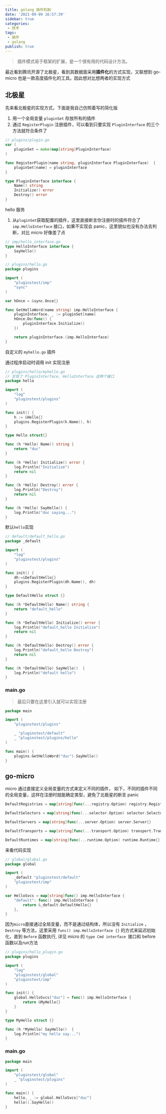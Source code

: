 ```yaml
---
title: golang 插件机制
date: '2021-09-09 16:57:39'
sidebar: true
categories:
 - 技术
tags:
 - 插件
 - golang
publish: true
---
```


> 插件模式易于框架的扩展，是一个很有用的代码设计方法。

最近看到腾讯开源了北极星，看到其数据面采用**插件化**的方式实现，又联想到 go-micro 也是一款高度插件化的工具。因此想对比想两者的实现方式



## 北极星

先来看北极星的实现方式，下面是我自己仿照着写的简化版

1. 用一个全局变量  `pluginSet` 存放所有的插件
2. 通过 `RegisterPlugin` 注册插件，可以看到只要实现 `PluginInterface` 的三个方法就符合条件了

```go
// plugins/plugin.go
var (
	pluginSet = make(map[string]PluginInterface)
)

func RegisterPlugin(name string, pluginInterface PluginInterface)  {
	pluginSet[name] = pluginInterface
}

type PluginInterface interface {
	Name() string
	Initialize() error
	Destroy() error
}
```

hello 服务

1. 从`pluginSet`获取配置的插件，这里直接断言你注册时的插件符合了 `imp.HelloInterface` 接口，如果不实现会 panic，这里貌似也没有办法去判断，对比 micro 好像差了点

```go
// imp/hello_interface.go
type HelloInterface interface {
	SayHello()
}

```

```go
// plugins/hello.go
package plugins

import (
	"pluginstest/imp"
	"sync"
)

var hOnce = &sync.Once{}

func GetHelloWord(name string) imp.HelloInterface {
	pluginInterface, _ := pluginSet[name]
	hOnce.Do(func() {
		pluginInterface.Initialize()
	})

	return pluginInterface.(imp.HelloInterface)
}
```

自定义的 `myhello.go` 插件

通过程序启动时调用 init 实现注册

```go
// plugins/hello/myhello.go
// 实现了 PluginInterface, HelloInterface 这两个接口
package hello

import (
	"log"
	"pluginstest/plugins"
)

func init() {
	h := &Hello{}
	plugins.RegisterPlugin(h.Name(), h)
}

type Hello struct{}

func (h *Hello) Name() string {
	return "duc"
}

func (h *Hello) Initialize() error {
	log.Println("Initialize")
	return nil
}

func (h *Hello) Destroy() error {
	log.Println("Destroy")
	return nil
}

func (h *Hello) SayHello() {
	log.Println("duc saying...")
}

```

默认`hello`实现

```go
// default/default_hello.go
package _default

import (
	"log"
	"pluginstest/plugins"
)

func init() {
	dh:=&DefaultHello{}
	plugins.RegisterPlugin(dh.Name(), dh)
}

type DefaultHello struct {}

func (h *DefaultHello) Name() string {
	return "default_hello"
}

func (h *DefaultHello) Initialize() error {
	log.Println("default_hello Initialize")
	return nil
}

func (h *DefaultHello) Destroy() error {
	log.Println("default_hello Destroy")
	return nil
}

func (h *DefaultHello) SayHello()  {
	log.Println("default hello")
}

```

### **main.go**

>  最后只要在这里引入就可以实现注册

```go
package main

import (
	"pluginstest/plugins"

	_ "pluginstest/default"
	_ "pluginstest/plugins/hello"
)

func main() {
	plugins.GetHelloWord("duc").SayHello()
}
```





## go-micro



micro 通过直接定义全局变量的方式来定义不同的插件， 如下，不同的插件不同的全局变量，这样在注册时就能确定类型，避免了北极星的断言 panic

```go
DefaultRegistries = map[string]func(...registry.Option) registry.Registry{}

DefaultSelectors = map[string]func(...selector.Option) selector.Selector{}

DefaultServers = map[string]func(...server.Option) server.Server{}

DefaultTransports = map[string]func(...transport.Option) transport.Transport{}

DefaultRuntimes = map[string]func(...runtime.Option) runtime.Runtime{}
```

来看代码实现

```go
// global/global.go
package global

import (
	_default "pluginstest/default"
	"pluginstest/imp"
)

var HelloSvcs = map[string]func() imp.HelloInterface {
	"default": func() imp.HelloInterface {
		return &_default.DefaultHello{}
	},
}
```

因为`micro`直接通过全局变量，而不是通过结构体，所以没有 `Initialize` ，`Destroy` 等方法，这里采用 `func() imp.HelloInterface {}` 的方式来延迟初始化，直到 `Before` 函数执行, 详见 micro 的 `type Cmd interface `接口和 before 函数以及run方法

```go
// plugins/hello_plugin.go
package plugins

import (
	"log"
	"pluginstest/global"
	"pluginstest/imp"
)

func init() {
	global.HelloSvcs["duc"] = func() imp.HelloInterface {
		return &MyHello{}
	}
}

type MyHello struct {}

func (h *MyHello) SayHello()  {
	log.Println("my hello say...")
}
```

### **main.go**

```go
package main

import (
	"pluginstest/global"
	_ "pluginstest/plugins"
)

func main() {
	hello, _ := global.HelloSvcs["duc"]
	hello().SayHello()
}
```


